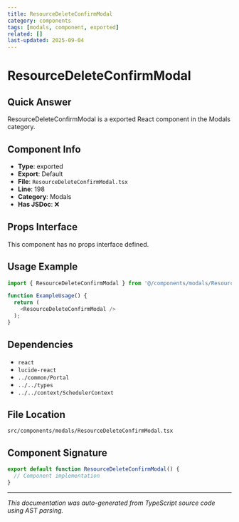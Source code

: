 ```yaml
---
title: ResourceDeleteConfirmModal
category: components
tags: [modals, component, exported]
related: []
last-updated: 2025-09-04
---
```


# ResourceDeleteConfirmModal

## Quick Answer
ResourceDeleteConfirmModal is a exported React component in the Modals category.

## Component Info

- **Type**: exported
- **Export**: Default
- **File**: `ResourceDeleteConfirmModal.tsx`
- **Line**: 198
- **Category**: Modals
- **Has JSDoc**: ❌

## Props Interface

This component has no props interface defined.

## Usage Example

```typescript
import { ResourceDeleteConfirmModal } from '@/components/modals/ResourceDeleteConfirmModal';

function ExampleUsage() {
  return (
    <ResourceDeleteConfirmModal />
  );
}
```

## Dependencies


- `react`
- `lucide-react`
- `../common/Portal`
- `../../types`
- `../../context/SchedulerContext`


## File Location

`src/components/modals/ResourceDeleteConfirmModal.tsx`

## Component Signature

```typescript
export default function ResourceDeleteConfirmModal() { 
  // Component implementation
}
```

---

*This documentation was auto-generated from TypeScript source code using AST parsing.*